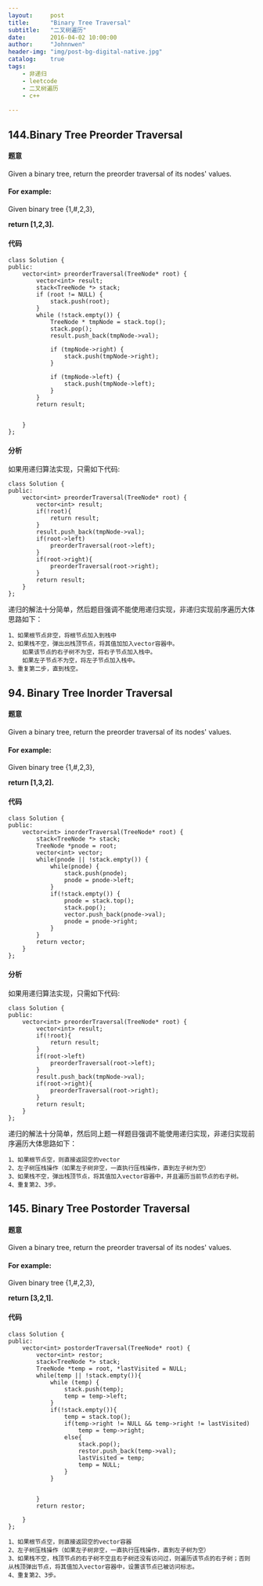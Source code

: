 ```yaml
---
layout:     post
title:      "Binary Tree Traversal"
subtitle:   "二叉树遍历"
date:       2016-04-02 10:00:00
author:     "Johnnwen"
header-img: "img/post-bg-digital-native.jpg"
catalog:    true
tags:
    - 非递归
    - leetcode
    - 二叉树遍历
    - c++
    
---
```



## 144.Binary Tree Preorder Traversal

#### 题意

Given a binary tree, return the preorder traversal of its nodes' values.

#### For example:

Given binary tree {1,#,2,3},

**return [1,2,3].**

#### 代码

```
class Solution {
public:
    vector<int> preorderTraversal(TreeNode* root) {
        vector<int> result;
        stack<TreeNode *> stack;
        if (root != NULL) {
            stack.push(root);
        }
        while (!stack.empty()) {
            TreeNode * tmpNode = stack.top();
            stack.pop();
            result.push_back(tmpNode->val);
            
            if (tmpNode->right) {
                stack.push(tmpNode->right);
            }

            if (tmpNode->left) {
                stack.push(tmpNode->left);
            }
        }
        return result;
        
        
    }
};
```

#### 分析

如果用递归算法实现，只需如下代码:

```
class Solution {
public:
    vector<int> preorderTraversal(TreeNode* root) {
    	vector<int> result;
    	if(!root){
    		return result;
    	}    	
    	result.push_back(tmpNode->val);
    	if(root->left)
    		preorderTraversal(root->left);
    	}
    	if(root->right){
    		preorderTraversal(root->right);
    	}
    	return result;    
    }
};

```

递归的解法十分简单，然后题目强调不能使用递归实现，非递归实现前序遍历大体思路如下：<br>

	1、如果根节点非空，将根节点加入到栈中
	2、如果栈不空，弹出出栈顶节点，将其值加加入vector容器中。
		如果该节点的右子树不为空，将右子节点加入栈中。
		如果左子节点不为空，将左子节点加入栈中。
	3、重复第二步，直到栈空。
	
## 94. Binary Tree Inorder Traversal

#### 题意

Given a binary tree, return the preorder traversal of its nodes' values.

#### For example:

Given binary tree {1,#,2,3},

**return [1,3,2].**

#### 代码

```
class Solution {
public:
    vector<int> inorderTraversal(TreeNode* root) {
        stack<TreeNode *> stack;  
        TreeNode *pnode = root;  
        vector<int> vector; 
        while(pnode || !stack.empty()) {  
            while(pnode) {  
                stack.push(pnode);  
                pnode = pnode->left;  
            }  
            if(!stack.empty()) {  
                pnode = stack.top(); 
                stack.pop(); 
                vector.push_back(pnode->val);  
                pnode = pnode->right;  
            }  
        }  
        return vector;  
    }
};
```

#### 分析

如果用递归算法实现，只需如下代码:

```
class Solution {
public:
    vector<int> preorderTraversal(TreeNode* root) {
    	vector<int> result;
    	if(!root){
    		return result;
    	}    	
    	if(root->left)
    		preorderTraversal(root->left);
    	}
    	result.push_back(tmpNode->val);
    	if(root->right){
    		preorderTraversal(root->right);
    	}
    	return result;    
    }
};

```

递归的解法十分简单，然后同上题一样题目强调不能使用递归实现，非递归实现前序遍历大体思路如下：<br>

	1、如果根节点空，则直接返回空的vector
	2、左子树压栈操作（如果左子树非空，一直执行压栈操作，直到左子树为空）
	3、如果栈不空，弹出栈顶节点，将其值加入vector容器中，并且遍历当前节点的右子树。
	4、重复第2、3步。


	
## 145. Binary Tree Postorder Traversal

#### 题意

Given a binary tree, return the preorder traversal of its nodes' values.

#### For example:

Given binary tree {1,#,2,3},

**return [3,2,1].**

#### 代码
	
```	
class Solution {
public:
    vector<int> postorderTraversal(TreeNode* root) {
        vector<int> restor;
        stack<TreeNode *> stack;
        TreeNode *temp = root, *lastVisited = NULL;
        while(temp || !stack.empty()){
            while (temp) {
                stack.push(temp);
                temp = temp->left;
            }
            if(!stack.empty()){
                temp = stack.top(); 
                if(temp->right != NULL && temp->right != lastVisited)
                    temp = temp->right;
                else{
                    stack.pop();
                    restor.push_back(temp->val);
                    lastVisited = temp;
                    temp = NULL;
                }
            }

            
        }
        return restor;
        
    }
};
```

	1、如果根节点空，则直接返回空的vector容器
	2、左子树压栈操作（如果左子树非空，一直执行压栈操作，直到左子树为空）
	3、如果栈不空，栈顶节点的右子树不空且右子树还没有访问过，则遍历该节点的右子树；否则从栈顶弹出节点，将其值加入vector容器中，设置该节点已被访问标志。
	4、重复第2、3步。
	







	
	
	


